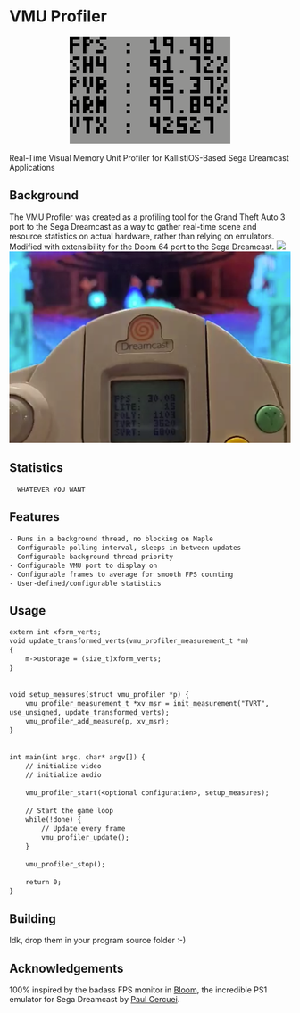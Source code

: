 # VMU Profiler
<center><img src="images/closeup.png"></center>

Real-Time Visual Memory Unit Profiler for KallistiOS-Based Sega Dreamcast Applications

## Background
The VMU Profiler was created as a profiling tool for the Grand Theft Auto 3 port to the Sega Dreamcast as a way to gather real-time scene and resource statistics on actual hardware, rather than relying on emulators. Modified with extensibility for the Doom 64 port to the Sega Dreamcast.
<img src="images/gta3.png">
<img src="images/doom64vmu.png">

## Statistics
    - WHATEVER YOU WANT

## Features
    - Runs in a background thread, no blocking on Maple
    - Configurable polling interval, sleeps in between updates
    - Configurable background thread priority
    - Configurable VMU port to display on
    - Configurable frames to average for smooth FPS counting
    - User-defined/configurable statistics

## Usage
	extern int xform_verts;
	void update_transformed_verts(vmu_profiler_measurement_t *m)
	{
		m->ustorage = (size_t)xform_verts;
	}


	void setup_measures(struct vmu_profiler *p) {
		vmu_profiler_measurement_t *xv_msr = init_measurement("TVRT", use_unsigned, update_transformed_verts);
		vmu_profiler_add_measure(p, xv_msr);
	}


	int main(int argc, char* argv[]) {
		// initialize video
		// initialize audio

		vmu_profiler_start(<optional configuration>, setup_measures);

		// Start the game loop
		while(!done) {
			// Update every frame
			vmu_profiler_update();
		}

		vmu_profiler_stop();

		return 0;
	}

## Building
Idk, drop them in your program source folder :-)

## Acknowledgements
100% inspired by the badass FPS monitor in [Bloom](https://github.com/pcercuei/bloom), the incredible PS1 emulator for Sega Dreamcast by [Paul Cercuei](https://github.com/pcercuei).
